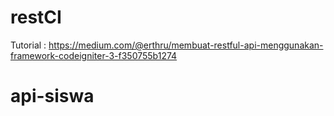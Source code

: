 # restCI</br>
Tutorial : https://medium.com/@erthru/membuat-restful-api-menggunakan-framework-codeigniter-3-f350755b1274
# api-siswa
